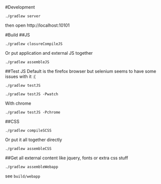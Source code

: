 #Development
```
./gradlew server
```

then open http://localhost:10101

#Build
##JS
```
./gradlew closureCompileJS
```
Or put application and external JS together
```
./gradlew assembleJS
```
##Test JS
Default is the firefox browser but selenium seems to have some issues with it :(
```
./gradlew testJS
```
```
./gradlew testJS -Pwatch
```
With chrome
```
./gradlew testJS -Pchrome
```
##CSS
```
./gradlew compileSCSS
```
Or put it all together directly
```
./gradlew assembleCSS
```

##Get all external content like jquery, fonts or extra css stuff
```
./gradlew assembleWebapp
```
see ```build/webapp```
